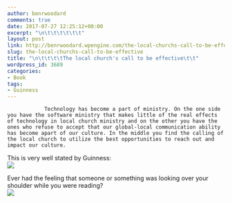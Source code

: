 ```yaml
---
author: benrwoodard
comments: true
date: 2017-07-27 12:25:12+00:00
excerpt: "\n\t\t\t\t\t\t"
layout: post
link: http://benrwoodard.wpengine.com/the-local-churchs-call-to-be-effective/
slug: the-local-churchs-call-to-be-effective
title: "\n\t\t\t\tThe local church's call to be effective\t\t"
wordpress_id: 3689
categories:
- Book
tags:
- Guinness
---
```



				Technology has become a part of ministry. On the one side you have the software ministry that makes little of the real effects of technology in local church ministry and on the other you have the ones who refuse to accept that our global-local communication ability has become apart of our culture. In the middle you find the calling of the local church to utilize the best opportunities to reach out and impact our culture.   
  
This is very well stated by Guinness:  
![](http://benrwoodard.com/wp-content/uploads/2017/07/img_0646.jpg)  
  
Ever had the feeling that someone or something was looking over your shoulder while you were reading?   
![](http://benrwoodard.com/wp-content/uploads/2017/07/img_0648.jpg)		
